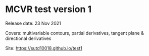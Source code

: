# MCVR test version 1
Release date: 23 Nov 2021

Covers: multivariable contours, partial derivatives, tangent plane & directional derivatives

Site: https://sutd10018.github.io/test1
